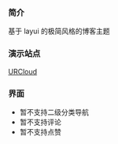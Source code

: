 ### 简介

基于 layui 的极简风格的博客主题

### 演示站点

[URCloud](https://urcloud.co)

### 界面

- 暂不支持二级分类导航
- 暂不支持评论
- 暂不支持点赞
